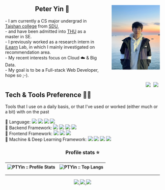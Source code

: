<div style="width:100%; height:250px;">
    <img align="right" src="seaside.jpg" style="height:210px;margin-left: 40px" />
    <div id="introduction" style="margin-right: 0px">
    	<h2 align="center">Peter Yin 🦩</h2>
        <p>
            - I am currently a CS major undergrad in <a href="https://www.tsxt.sdu.edu.cn/">Taishan college</a> from <a href="http://www.sdu.edu.cn/">SDU</a>, <br/>
            - and have been admitted into <a href="https://www.tsinghua.edu.cn/">THU</a> as a master in SE.<br/>
            - I previously worked as a research intern in <a href="https://ilearn.qd.sdu.edu.cn/">iLearn</a> Lab, in which I mainly investigated on recommendation area.<br/>
            - My recent interests focus on Cloud ☁️ &amp; Big Data.<br/>
            - My goal is to be a Full-stack Web Developer, hope so ;-).
        </p>
    </div>
    <div align="right">
	    <img src="https://shields.io/github/stars/PTYin?color=gold" style=" margin-right:5px" />
	    <img src="https://img.shields.io/github/followers/PTYin?color=blue" style="margin-right:5px" />
    </div>
</div>

<h2 align="left">Tech &amp; Tools Preference 👨‍💻</h2>

Tools that I use on a daily basis, or that I've used or worked (either much or a bit) with on the past

<div>
    📕 Language: 
    <img src="https://img.shields.io/badge/-JavaScript-eed718?style=flat&logo=javascript&logoColor=ffffff">
    <img src="https://img.shields.io/badge/-Java-007396?style=flat&logo=java&logoColor=FFFFFF">
    <img src="https://img.shields.io/badge/-C++-00599C?style=flat&logo=cplusplus&logoColor=FFFFFF">
    <img src="https://img.shields.io/badge/-Python-3776AB?style=flat&logo=python&logoColor=FFFFFF">
</div>

<div>
    🔧 Backend Framework: 
    <img src="https://img.shields.io/badge/-Express.js-787878?style=flat&logo=express&logoColor=white">
    <img src="https://img.shields.io/badge/-Spring-6DB33F?style=flat&logo=spring&logoColor=FFFFFF">
    <img src="https://img.shields.io/badge/-Spring Boot-6DB33F?style=flat&logo=springboot&logoColor=FFFFFF">
    <img src="https://img.shields.io/badge/-Flask-000000?style=flat&logo=flask&logoColor=FFFFFF">
</div>

<div>
    🎀 Frontend Framework: 
    <img src="https://img.shields.io/badge/-React-61DAFB?style=flat&logo=react&logoColor=white">
    <img src="https://img.shields.io/badge/-jQuery-0769AD?style=flat&logo=jquery&logoColor=white">
    <img src="https://img.shields.io/badge/-Ant Design-0170FE?style=flat&logo=antdesign&logoColor=FFFFFF">
</div>

<div>
    🤖 Machine &amp; Deep Learning Framework: 
    <img src="https://img.shields.io/badge/-PyTorch-EE4C2C?style=flat&logo=pytorch&logoColor=white">
    <img src="https://img.shields.io/badge/-Tensorflow-FF6F00?style=flat&logo=tensorflow&logoColor=white">
    <img src="https://img.shields.io/badge/-DGL-359BF0?style=flat&logoColor=FFFFFF">
    <img src="https://img.shields.io/badge/-learn2learn-009ce8?style=flat&logoColor=FFFFFF">
</div>

<h3 align="center">Profile stats ⭐</h3>

| <img align="center" src="https://github-readme-stats.vercel.app/api?username=PTYin&show_icons=true&theme=vue&bg_color=white&hide=issues&&hide_border=true" alt="PTYin :: Profile Stats" /> | <img align="center" src="https://github-readme-stats.vercel.app/api/top-langs/?username=PTYin&langs_count=10&theme=vue&bg_color=white&layout=compact&hide_border=true" alt="PTYin :: Top Langs" /> |
| ------------- | ------------- |


---

<div align="center">
    <a href="https://github.com/PTYin"><img src="https://img.shields.io/badge/Github-PTYin-181717?style=flat&logo=github&logoColor=FFFFFF"> </a>
    <a href="https://www.zhihu.com/people/peter-94-80"><img src="https://img.shields.io/badge/Zhihu-PTYin-0066ff?style=flat"> </a>
    <a href="https://blog.csdn.net/weixin_43090100"><img src="https://img.shields.io/badge/CSDN-ptyin1604-fc5531?style=flat"> </a>
</div>

